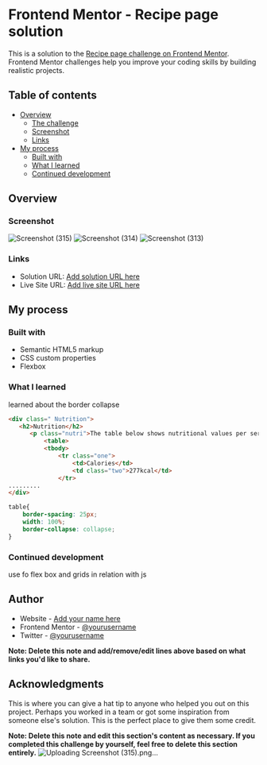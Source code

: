 # Frontend Mentor - Recipe page solution

This is a solution to the [Recipe page challenge on Frontend Mentor](https://www.frontendmentor.io/challenges/recipe-page-KiTsR8QQKm). Frontend Mentor challenges help you improve your coding skills by building realistic projects. 

## Table of contents

- [Overview](#overview)
  - [The challenge](#the-challenge)
  - [Screenshot](#screenshot)
  - [Links](#links)
- [My process](#my-process)
  - [Built with](#built-with)
  - [What I learned](#what-i-learned)
  - [Continued development](#continued-development)
    

## Overview

### Screenshot

![Screenshot (315)](https://github.com/user-attachments/assets/255f255d-ffc5-4980-bee5-7a62f2a26262)
![Screenshot (314)](https://github.com/user-attachments/assets/c9a844a6-3ecd-40fd-bee5-90bce5662d98)
![Screenshot (313)](https://github.com/user-attachments/assets/29af432e-eeb6-48ca-9d7b-5fef42e97e93)


### Links

- Solution URL: [Add solution URL here](https://your-solution-url.com)
- Live Site URL: [Add live site URL here](https://your-live-site-url.com)

## My process

### Built with

- Semantic HTML5 markup
- CSS custom properties
- Flexbox

### What I learned
learned about the border collapse 
```html
<div class=" Nutrition">
   <h2>Nutrition</h2>
      <p class="nutri">The table below shows nutritional values per serving without the additional fillings.</p>
          <table>
          <tbody>
              <tr class="one">
                  <td>Calories</td>
                  <td class="two">277kcal</td>
              </tr>
.........
</div>
```
```css
table{
    border-spacing: 25px;
    width: 100%;
    border-collapse: collapse;
}
```


### Continued development

use fo flex box and grids in relation with js


## Author

- Website - [Add your name here](https://www.your-site.com)
- Frontend Mentor - [@yourusername](https://www.frontendmentor.io/profile/yourusername)
- Twitter - [@yourusername](https://www.twitter.com/yourusername)

**Note: Delete this note and add/remove/edit lines above based on what links you'd like to share.**

## Acknowledgments

This is where you can give a hat tip to anyone who helped you out on this project. Perhaps you worked in a team or got some inspiration from someone else's solution. This is the perfect place to give them some credit.

**Note: Delete this note and edit this section's content as necessary. If you completed this challenge by yourself, feel free to delete this section entirely.**
![Uploading Screenshot (315).png…]()

